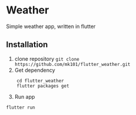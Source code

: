 # Weather

Simple weather app, written in flutter

## Installation

1.  clone repository
`git clone https://github.com/mk101/flutter_weather.git`
2. Get dependency 
```
    cd flutter_weather
    flutter packages get
```
3. Run app

`flutter run`